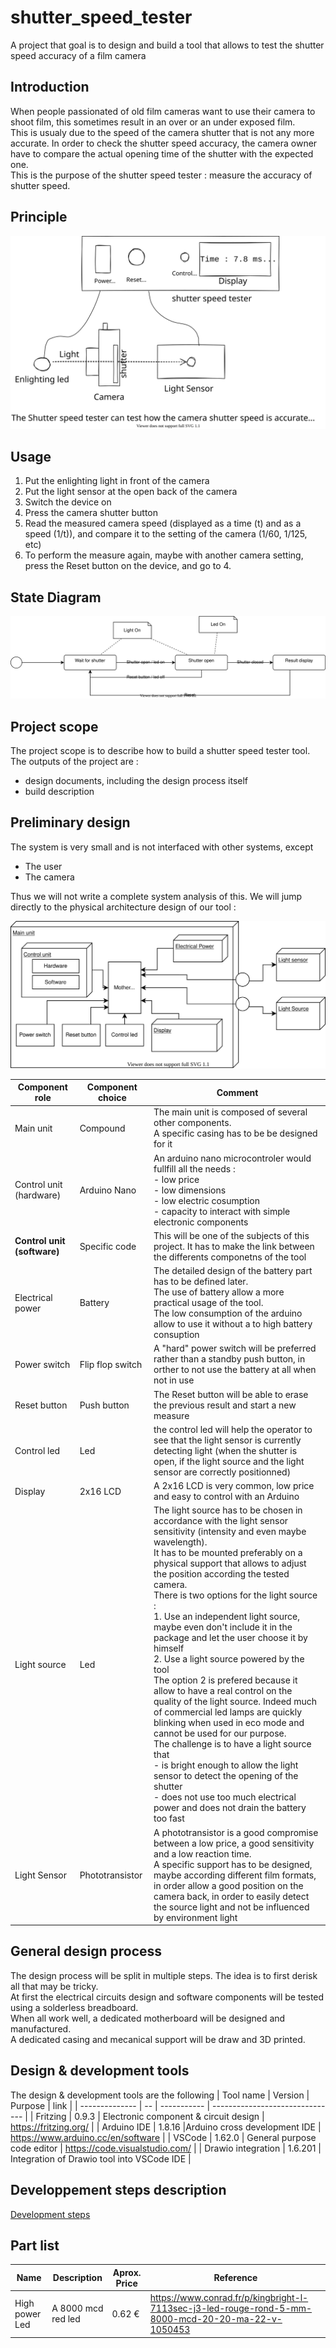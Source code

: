 # shutter_speed_tester

A project that goal is to design and build a tool that allows to test the shutter speed accuracy of a film camera

## Introduction

When people passionated of old film cameras want to use their camera to shoot film, this sometimes result in an over or an under exposed film.  
This is usualy due to the speed of the camera shutter that is not any more accurate. In order to check the shutter speed accuracy, the camera owner have to compare the actual opening time of the shutter with the expected one.  
This is the purpose of the shutter speed tester : measure the accuracy of shutter speed. 

## Principle

![Shutter speed tester principle schema](./design/images/principle.svg)

## Usage

1. Put the enlighting light in front of the camera
2. Put the light sensor at the open back of the camera
3. Switch the device on
4. Press the camera shutter button
5. Read the measured camera speed (displayed as a time (t) and as a speed (1/t)), and compare it to the setting of the camera (1/60, 1/125, etc)
6. To perform the measure again, maybe with another camera setting, press the Reset button on the device, and go to 4.

## State Diagram

![State diagram](design/images/states.svg)

## Project scope

The project scope is to describe how to build a shutter speed tester tool.
The outputs of the project are :
- design documents, including the design process itself
- build description

## Preliminary design

The system is very small and is not interfaced with other systems, except
- The user
- The camera

Thus we will not write a complete system analysis of this. We will jump directly to the physical architecture design of our tool :

![Physical Architecture](design/images/physicalArchitecture.svg)

|Component role | Component choice | Comment |
|---------------|------------------|---------|
| Main unit     | Compound         | The main unit is composed of several other components.</br> A specific casing has to be be designed for it |
| Control unit (hardware) | Arduino Nano | An arduino nano microcontroler would fullfill all the needs : </br>- low price</br>- low dimensions</br>- low electric cosumption</br> - capacity to interact with simple electronic components |
| **Control unit (software)**| Specific code| This will be one of the subjects of this project. It has to make the link between the differents componetns of the tool |
| Electrical power | Battery | The detailed design of the battery part has to be defined later. </br>The use of battery allow a more practical usage of the tool. </br>The low consumption of the arduino allow to use it without a to high battery consuption |
| Power switch | Flip flop switch | A "hard" power switch will be preferred rather than a standby push button, in orther to not use the battery at all when not in use |
| Reset button | Push button | The Reset button will be able to erase the previous result and start a new measure |
| Control led| Led | the control led will help the operator to see that the light sensor is currently detecting light (when the shutter is open, if the light source and the light sensor are correctly positionned)|
|Display| 2x16 LCD| A 2x16 LCD is very common, low price and easy to control with an Arduino|
|Light source| Led| The light source has to be chosen in accordance with the light sensor sensitivity (intensity and even maybe wavelength).</br>It has to be mounted preferably on a physical support that allows to adjust the position according the tested camera.</br>There is two options for the light source : </br>  1. Use an independent light source, maybe even don't include it in the package and let the user choose it by himself</br>  2. Use a light source powered by the tool</br>The option 2 is prefered because it allow to have a real control on the quality of the light source. Indeed much of commercial led lamps are quickly blinking when used in eco mode and cannot be used for our purpose.</br>The challenge is to have a light source that <br/>  - is bright enough to allow the light sensor to detect the opening of the shutter</br>  - does not use too much electrical power and does not drain the battery too fast|
| Light Sensor | Phototransistor | A phototransistor is a good compromise between a low price, a good sensitivity and a low reaction time.</br> A specific support has to be designed, maybe according different film formats, in order allow a good position on the camera back, in order to easily detect the source light and not be influenced by environment light |

## General design process

The design process will be split in multiple steps. The idea is to first derisk all that may be tricky.  
At first the electrical circuits design and software components will be tested using a solderless breadboard.  
When all work well, a dedicated motherboard will be designed and manufactured.  
A dedicated casing and mecanical support will be draw and 3D printed.

## Design & development tools

The design & development tools are the following
| Tool name      | Version  | Purpose     | link                            |
| -------------- | -- | ----------- | ------------------------------- |
| Fritzing      | 0.9.3 | Electronic component & circuit design       | https://fritzing.org/ |
| Arduino IDE   | 1.8.16 |Arduino cross development IDE    | https://www.arduino.cc/en/software |
| VSCode | 1.62.0 | General purpose code editor | https://code.visualstudio.com/ |
| Drawio integration | 1.6.201 | Integration of Drawio tool into VSCode IDE |

## Developpement steps description

[Development steps](DevelopmentStories.md)

## Part list
| Name | Description | Aprox. Price | Reference |
| ----- | -------------| ---------- | ------ |
| High power Led | A 8000 mcd red led | 0.62 € | https://www.conrad.fr/p/kingbright-l-7113sec-j3-led-rouge-rond-5-mm-8000-mcd-20-20-ma-22-v-1050453 |


